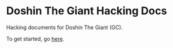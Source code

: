 # Doshin The Giant Hacking Docs
Hacking documents for Doshin The Giant (GC).

To get started, go [here](docs/Dev_Guide.md).
